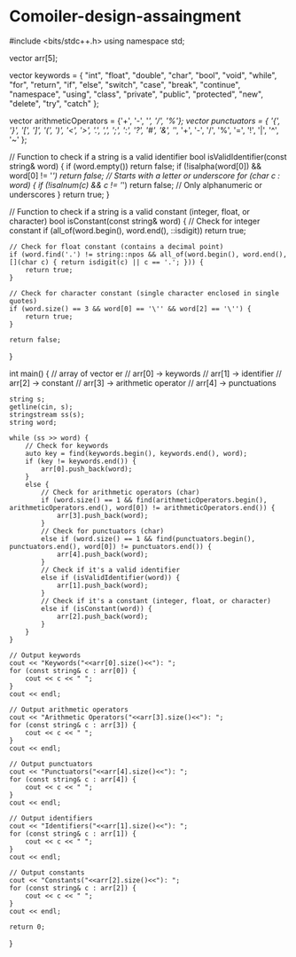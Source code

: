 # Comoiler-design-assaingment
#include <bits/stdc++.h>
using namespace std;

vector<string> arr[5];

vector<string> keywords = {
    "int", "float", "double", "char", "bool", "void", "while", "for",
    "return", "if", "else", "switch", "case", "break", "continue", 
    "namespace", "using", "class", "private", "public", "protected", 
    "new", "delete", "try", "catch"
};

vector<char> arithmeticOperators = {'+', '-', '*', '/', '%'};
vector<char> punctuators = {
    '{', '}', '[', ']', '(', ')', '<', '>', '.', ',', ';', ':', '?', '#',
    '&', '*', '+', '-', '/', '%', '=', '!', '|', '^', '~'
};

// Function to check if a string is a valid identifier
bool isValidIdentifier(const string& word) {
    if (word.empty()) return false;
    if (!isalpha(word[0]) && word[0] != '_') return false; // Starts with a letter or underscore
    for (char c : word) {
        if (!isalnum(c) && c != '_') return false; // Only alphanumeric or underscores
    }
    return true;
}

// Function to check if a string is a valid constant (integer, float, or character)
bool isConstant(const string& word) {
    // Check for integer constant
    if (all_of(word.begin(), word.end(), ::isdigit)) return true;
    
    // Check for float constant (contains a decimal point)
    if (word.find('.') != string::npos && all_of(word.begin(), word.end(), [](char c) { return isdigit(c) || c == '.'; })) {
        return true;
    }
    
    // Check for character constant (single character enclosed in single quotes)
    if (word.size() == 3 && word[0] == '\'' && word[2] == '\'') {
        return true;
    }
    
    return false;
}

int main() {
    // array of vector er 
    // arr[0] -> keywords
    // arr[1] -> identifier
    // arr[2] -> constant
    // arr[3] -> arithmetic operator
    // arr[4] -> punctuations
    
    string s;
    getline(cin, s);
    stringstream ss(s);
    string word;

    while (ss >> word) {
        // Check for keywords
        auto key = find(keywords.begin(), keywords.end(), word);
        if (key != keywords.end()) {
            arr[0].push_back(word);
        }
        else {
            // Check for arithmetic operators (char)
            if (word.size() == 1 && find(arithmeticOperators.begin(), arithmeticOperators.end(), word[0]) != arithmeticOperators.end()) {
                arr[3].push_back(word);
            }
            // Check for punctuators (char)
            else if (word.size() == 1 && find(punctuators.begin(), punctuators.end(), word[0]) != punctuators.end()) {
                arr[4].push_back(word);
            }
            // Check if it's a valid identifier
            else if (isValidIdentifier(word)) {
                arr[1].push_back(word);
            }
            // Check if it's a constant (integer, float, or character)
            else if (isConstant(word)) {
                arr[2].push_back(word);
            }
        }
    }

    // Output keywords
    cout << "Keywords("<<arr[0].size()<<"): ";
    for (const string& c : arr[0]) {
        cout << c << " ";
    }
    cout << endl;

    // Output arithmetic operators
    cout << "Arithmetic Operators("<<arr[3].size()<<"): ";
    for (const string& c : arr[3]) {
        cout << c << " ";
    }
    cout << endl;

    // Output punctuators
    cout << "Punctuators("<<arr[4].size()<<"): ";
    for (const string& c : arr[4]) {
        cout << c << " ";
    }
    cout << endl;

    // Output identifiers
    cout << "Identifiers("<<arr[1].size()<<"): ";
    for (const string& c : arr[1]) {
        cout << c << " ";
    }
    cout << endl;

    // Output constants
    cout << "Constants("<<arr[2].size()<<"): ";
    for (const string& c : arr[2]) {
        cout << c << " ";
    }
    cout << endl;

    return 0;
}
